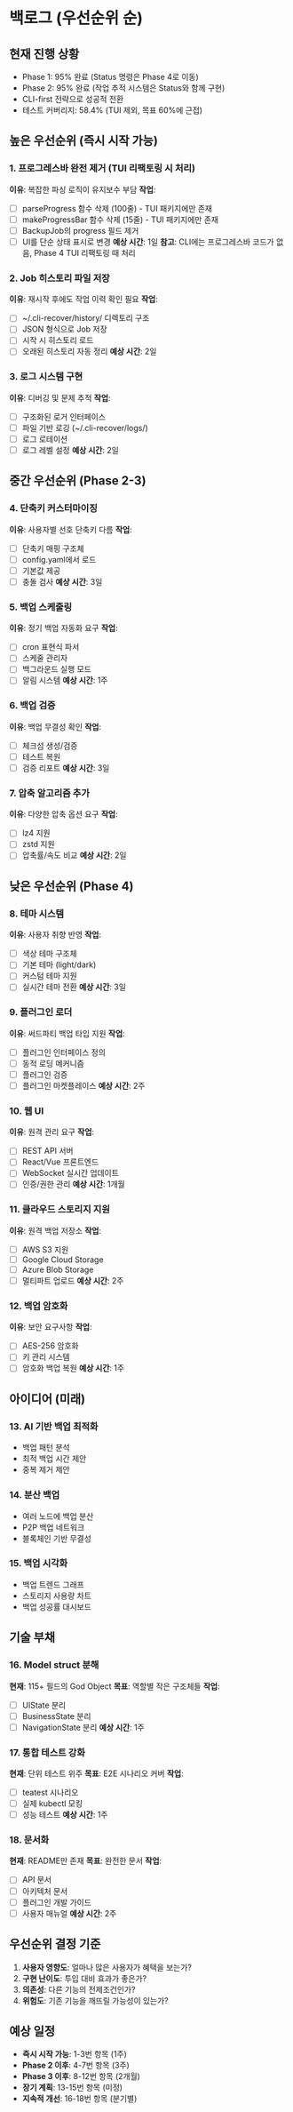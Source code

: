# 백로그 (우선순위 순)

## 현재 진행 상황
- Phase 1: 95% 완료 (Status 명령은 Phase 4로 이동)
- Phase 2: 95% 완료 (작업 추적 시스템은 Status와 함께 구현)
- CLI-first 전략으로 성공적 전환
- 테스트 커버리지: 58.4% (TUI 제외, 목표 60%에 근접)

## 높은 우선순위 (즉시 시작 가능)

### 1. 프로그레스바 완전 제거 (TUI 리팩토링 시 처리)
**이유**: 복잡한 파싱 로직이 유지보수 부담
**작업**:
- [ ] parseProgress 함수 삭제 (100줄) - TUI 패키지에만 존재
- [ ] makeProgressBar 함수 삭제 (15줄) - TUI 패키지에만 존재
- [ ] BackupJob의 progress 필드 제거
- [ ] UI를 단순 상태 표시로 변경
**예상 시간**: 1일
**참고**: CLI에는 프로그레스바 코드가 없음, Phase 4 TUI 리팩토링 때 처리

### 2. Job 히스토리 파일 저장
**이유**: 재시작 후에도 작업 이력 확인 필요
**작업**:
- [ ] ~/.cli-recover/history/ 디렉토리 구조
- [ ] JSON 형식으로 Job 저장
- [ ] 시작 시 히스토리 로드
- [ ] 오래된 히스토리 자동 정리
**예상 시간**: 2일

### 3. 로그 시스템 구현
**이유**: 디버깅 및 문제 추적
**작업**:
- [ ] 구조화된 로거 인터페이스
- [ ] 파일 기반 로깅 (~/.cli-recover/logs/)
- [ ] 로그 로테이션
- [ ] 로그 레벨 설정
**예상 시간**: 2일

## 중간 우선순위 (Phase 2-3)

### 4. 단축키 커스터마이징
**이유**: 사용자별 선호 단축키 다름
**작업**:
- [ ] 단축키 매핑 구조체
- [ ] config.yaml에서 로드
- [ ] 기본값 제공
- [ ] 충돌 검사
**예상 시간**: 3일

### 5. 백업 스케줄링
**이유**: 정기 백업 자동화 요구
**작업**:
- [ ] cron 표현식 파서
- [ ] 스케줄 관리자
- [ ] 백그라운드 실행 모드
- [ ] 알림 시스템
**예상 시간**: 1주

### 6. 백업 검증
**이유**: 백업 무결성 확인
**작업**:
- [ ] 체크섬 생성/검증
- [ ] 테스트 복원
- [ ] 검증 리포트
**예상 시간**: 3일

### 7. 압축 알고리즘 추가
**이유**: 다양한 압축 옵션 요구
**작업**:
- [ ] lz4 지원
- [ ] zstd 지원
- [ ] 압축률/속도 비교
**예상 시간**: 2일

## 낮은 우선순위 (Phase 4)

### 8. 테마 시스템
**이유**: 사용자 취향 반영
**작업**:
- [ ] 색상 테마 구조체
- [ ] 기본 테마 (light/dark)
- [ ] 커스텀 테마 지원
- [ ] 실시간 테마 전환
**예상 시간**: 3일

### 9. 플러그인 로더
**이유**: 써드파티 백업 타입 지원
**작업**:
- [ ] 플러그인 인터페이스 정의
- [ ] 동적 로딩 메커니즘
- [ ] 플러그인 검증
- [ ] 플러그인 마켓플레이스
**예상 시간**: 2주

### 10. 웹 UI
**이유**: 원격 관리 요구
**작업**:
- [ ] REST API 서버
- [ ] React/Vue 프론트엔드
- [ ] WebSocket 실시간 업데이트
- [ ] 인증/권한 관리
**예상 시간**: 1개월

### 11. 클라우드 스토리지 지원
**이유**: 원격 백업 저장소
**작업**:
- [ ] AWS S3 지원
- [ ] Google Cloud Storage
- [ ] Azure Blob Storage
- [ ] 멀티파트 업로드
**예상 시간**: 2주

### 12. 백업 암호화
**이유**: 보안 요구사항
**작업**:
- [ ] AES-256 암호화
- [ ] 키 관리 시스템
- [ ] 암호화 백업 복원
**예상 시간**: 1주

## 아이디어 (미래)

### 13. AI 기반 백업 최적화
- 백업 패턴 분석
- 최적 백업 시간 제안
- 중복 제거 제안

### 14. 분산 백업
- 여러 노드에 백업 분산
- P2P 백업 네트워크
- 블록체인 기반 무결성

### 15. 백업 시각화
- 백업 트렌드 그래프
- 스토리지 사용량 차트
- 백업 성공률 대시보드

## 기술 부채

### 16. Model struct 분해
**현재**: 115+ 필드의 God Object
**목표**: 역할별 작은 구조체들
**작업**:
- [ ] UIState 분리
- [ ] BusinessState 분리
- [ ] NavigationState 분리
**예상 시간**: 1주

### 17. 통합 테스트 강화
**현재**: 단위 테스트 위주
**목표**: E2E 시나리오 커버
**작업**:
- [ ] teatest 시나리오
- [ ] 실제 kubectl 모킹
- [ ] 성능 테스트
**예상 시간**: 1주

### 18. 문서화
**현재**: README만 존재
**목표**: 완전한 문서
**작업**:
- [ ] API 문서
- [ ] 아키텍처 문서
- [ ] 플러그인 개발 가이드
- [ ] 사용자 매뉴얼
**예상 시간**: 2주

## 우선순위 결정 기준
1. **사용자 영향도**: 얼마나 많은 사용자가 혜택을 보는가?
2. **구현 난이도**: 투입 대비 효과가 좋은가?
3. **의존성**: 다른 기능의 전제조건인가?
4. **위험도**: 기존 기능을 깨뜨릴 가능성이 있는가?

## 예상 일정
- **즉시 시작 가능**: 1-3번 항목 (1주)
- **Phase 2 이후**: 4-7번 항목 (3주)
- **Phase 3 이후**: 8-12번 항목 (2개월)
- **장기 계획**: 13-15번 항목 (미정)
- **지속적 개선**: 16-18번 항목 (분기별)